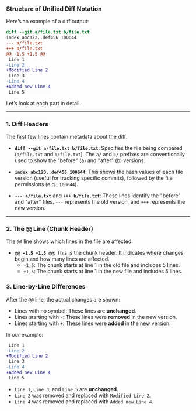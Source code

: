 ### Structure of Unified Diff Notation

Here’s an example of a diff output:

```diff
diff --git a/file.txt b/file.txt
index abc123..def456 100644
--- a/file.txt
+++ b/file.txt
@@ -1,5 +1,5 @@
 Line 1
-Line 2
+Modified Line 2
 Line 3
-Line 4
+Added new Line 4
 Line 5
```

Let’s look at each part in detail.

---

### 1. **Diff Headers**

The first few lines contain metadata about the diff:

- **`diff --git a/file.txt b/file.txt`**: Specifies the file being compared (`a/file.txt` and `b/file.txt`). The `a/` and `b/` prefixes are conventionally used to show the "before" (a) and "after" (b) versions.

- **`index abc123..def456 100644`**: This shows the hash values of each file version (useful for tracking specific commits), followed by the file permissions (e.g., `100644`).

- **`--- a/file.txt`** and **`+++ b/file.txt`**: These lines identify the "before" and "after" files. `---` represents the old version, and `+++` represents the new version.

---

### 2. **The `@@` Line (Chunk Header)**

The `@@` line shows which lines in the file are affected:

- **`@@ -1,5 +1,5 @@`**: This is the chunk header. It indicates where changes begin and how many lines are affected.
  - `-1,5`: The chunk starts at line 1 in the old file and includes 5 lines.
  - `+1,5`: The chunk starts at line 1 in the new file and includes 5 lines.

### 3. **Line-by-Line Differences**

After the `@@` line, the actual changes are shown:

- Lines with no symbol: These lines are **unchanged**.
- Lines starting with `-`: These lines were **removed** in the new version.
- Lines starting with `+`: These lines were **added** in the new version.

In our example:

```diff
 Line 1
-Line 2
+Modified Line 2
 Line 3
-Line 4
+Added new Line 4
 Line 5
```

- `Line 1`, `Line 3`, and `Line 5` are **unchanged**.
- `Line 2` was removed and replaced with `Modified Line 2`.
- `Line 4` was removed and replaced with `Added new Line 4`.